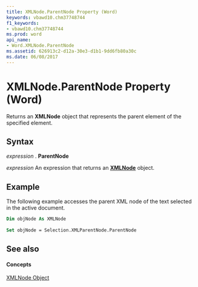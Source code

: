 ```yaml
---
title: XMLNode.ParentNode Property (Word)
keywords: vbawd10.chm37748744
f1_keywords:
- vbawd10.chm37748744
ms.prod: word
api_name:
- Word.XMLNode.ParentNode
ms.assetid: 626913c2-d12a-30e3-d1b1-9dd6fb80a30c
ms.date: 06/08/2017
---
```



# XMLNode.ParentNode Property (Word)

Returns an  **XMLNode** object that represents the parent element of the specified element.


## Syntax

 _expression_ . **ParentNode**

 _expression_ An expression that returns an **[XMLNode](xmlnode-object-word.md)** object.


## Example

The following example accesses the parent XML node of the text selected in the active document.


```vb
Dim objNode As XMLNode 
 
Set objNode = Selection.XMLParentNode.ParentNode
```


## See also


#### Concepts


[XMLNode Object](xmlnode-object-word.md)


